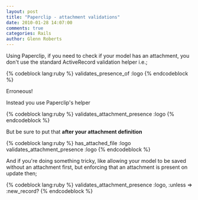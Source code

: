 ```yaml
---
layout: post
title: "Paperclip - attachment validations"
date: 2010-01-28 14:07:00
comments: true
categories: Rails
author: Glenn Roberts
---
```


Using Paperclip, if you need to check if your model has an attachment, you don't use the standard ActiveRecord validation helper i.e.;

{% codeblock lang:ruby %}
validates_presence_of :logo
{% endcodeblock %}

Erroneous!

Instead you use Paperclip's helper

{% codeblock lang:ruby %}
validates_attachment_presence :logo
{% endcodeblock %}

But be sure to put that **after your attachment definition**

{% codeblock lang:ruby %}
has_attached_file :logo
validates_attachment_presence :logo
{% endcodeblock %}

And if you're doing something tricky, like allowing your model to be saved without an attachment first, but enforcing that an attachment is present on update then; 

{% codeblock lang:ruby %}
validates_attachment_presence :logo, :unless => :new_record?
{% endcodeblock %}
